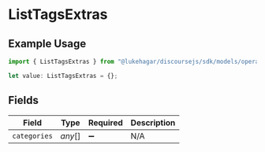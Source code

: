 # ListTagsExtras

## Example Usage

```typescript
import { ListTagsExtras } from "@lukehagar/discoursejs/sdk/models/operations";

let value: ListTagsExtras = {};
```

## Fields

| Field              | Type               | Required           | Description        |
| ------------------ | ------------------ | ------------------ | ------------------ |
| `categories`       | *any*[]            | :heavy_minus_sign: | N/A                |